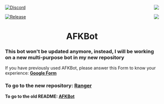 [![Discord](https://img.shields.io/badge/Discord-blue.svg?style=for-the-badge)](https://discord.gg/fFNVp7n8W4)
<a href="https://drmoraschi.github.io/AFKBot/"><img src="https://img.shields.io/badge/Page-fc0303.svg?style=for-the-badge" align="right"></a>

[![Release](https://img.shields.io/badge/Download-brightgreen?style=for-the-badge)](https://github.com/DrMoraschi/AFKBot/releases/download/v2.5/AFKBot.v2.zip)
<a href="https://github.com/DrMoraschi/AFKBot/releases"><img src="https://img.shields.io/badge/Releases-f4fc03.svg?style=for-the-badge" align="right"></a>
<h1 align="center">AFKBot</h1>

<h3><strong>This bot won't be updated anymore, instead, I will be working on a new multi-purpose bot in my new repository</strong></h3>

If you have previously used AFKBot, please answer this Form to know your experience: **[Google Form](https://forms.gle/sdPnCy43o1q8qi8f7)**

<h3><strong>To go to the new repository: <a href="https://github.com/DrMoraschi/Ranger">Ranger</a></strong></h3>

<strong>To go to the old README: <a href="https://github.com/DrMoraschi/AFKBot/tree/master/docs/old.md">AFKBot</a></strong>
